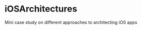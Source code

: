 iOSArchitectures
================

Mini case study on different approaches to architecting iOS apps
